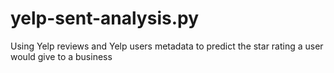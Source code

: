 # yelp-sent-analysis.py
Using Yelp reviews and Yelp users metadata to predict the star rating a user would give to a business
